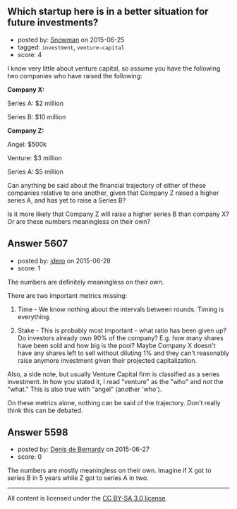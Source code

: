 ## Which startup here is in a better situation for future investments?

- posted by: [Snowman](https://stackexchange.com/users/208458/snowman) on 2015-06-25
- tagged: `investment`, `venture-capital`
- score: 4

<p>I know very little about venture capital, so assume you have the following two companies who have raised the following:</p>

<p><strong>Company X:</strong></p>

<p>Series A: $2 million</p>

<p>Series B: $10 million</p>

<p><strong>Company Z:</strong></p>

<p>Angel: $500k</p>

<p>Venture: $3 million</p>

<p>Series A: $5 million</p>

<p>Can anything be said about the financial trajectory of either of these companies relative to one another, given that Company Z raised a higher series A, and has yet to raise a Series B?</p>

<p>Is it more likely that Company Z will raise a higher series B than company X? Or are these numbers meaningless on their own?</p>



## Answer 5607

- posted by: [jdero](https://stackexchange.com/users/1972448/jdero) on 2015-06-28
- score: 1

<p>The numbers are definitely meaningless on their own.</p>

<p>There are two important metrics missing:</p>

<ol>
<li><p>Time - We know nothing about the intervals between rounds. Timing is everything.</p></li>
<li><p>Stake - This is probably most important - what ratio has been given up? Do investors already own 90% of the company? E.g. how many shares have been sold and how big is the pool? Maybe Company X doesn't have any shares left to sell without diluting 1% and they can't reasonably raise anymore investment given their projected capitalization.</p></li>
</ol>

<p>Also, a side note, but usually Venture Capital firm is classified as a series investment. In how you stated it, I read "venture" as the "who" and not the "what." This is also true with "angel" (another 'who').</p>

<p>On these metrics alone, nothing can be said of the trajectory. Don't really think this can be debated.  </p>



## Answer 5598

- posted by: [Denis de Bernardy](https://stackexchange.com/users/182468/denis-de-bernardy) on 2015-06-27
- score: 0

<p>The numbers are mostly meaningless on their own. Imagine if X got to series B in 5 years while Z got to series A in two.</p>




---

All content is licensed under the [CC BY-SA 3.0 license](https://creativecommons.org/licenses/by-sa/3.0/).

